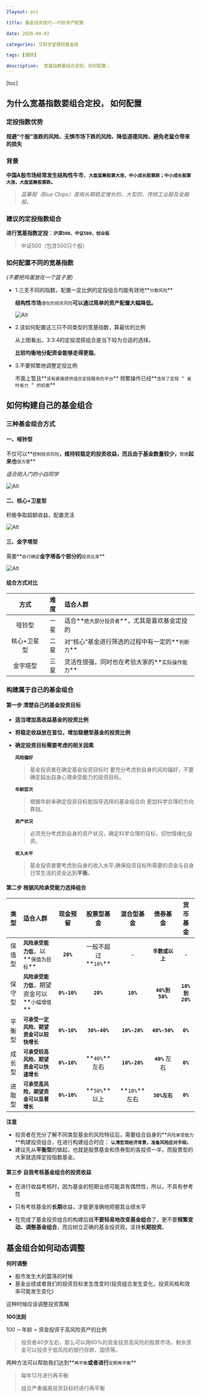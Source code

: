 ```yaml
---
2layout: pst

title: 基金投资技巧——巧妙资产配置

date: 2020-04-03

categories: 艾财学堂理财基金班

tags: [理财]

description:  宽基指数要组合定投，如何配置；
---
```


[toc]

## 为什么宽基指数要组合定投， 如何配置

###  定投指数优势

**规避“个股”涨跌的风险、无惧市场下跌的风险、降低道德风险、避免老鼠仓带来的损失**

### 背景

**中国A股市场经常发生结构性牛市**，**`大盘蓝筹股票大涨，中小成长股票跌；中小成长股票大涨，大盘蓝筹股票跌。`**

> *蓝筹股（Blue Chips）是指长期稳定增长的、大型的、传统工业股及金融股。*

### 建议的定投指数组合

**进行宽基指数定投**：**`沪深300、中证500、创业板`**

> 中证500（包含500只个股）

### 如何配置不同的宽基指数

*(不要把鸡蛋放在一个篮子里)*

- 1.三支不同的指数，配置一定比例的定投组合均能有效地**`分散风险`** 

  **结构性市场**`潜在的投资风险`**可以通过简单的资产配置大幅降低。**

  ![Alt](https://user-images.githubusercontent.com/35519242/78320469-22f43880-759c-11ea-9959-ed1552bf145b.png)

- 2.该如何配置这三只不同类型的宽基指数，算最优的比例

  从上图看出，3∶3∶4的定投混搭组合是当下较为合适的选择。

  **比较均衡地分配资金能够走得更稳**。

- 3.不要频繁地调整定投比例

  市面上暂且**`没有直接提供组合定投服务的平台`**
  频繁操作已经**`违背了定投 “ 省时省力 ” 的初衷`**

## 如何构建自己的基金组合

### 三种基金组合方式

#### 一、哑铃型

不仅可以**`控制投资风险`**，维持较稳定的投资收益，而且由于基金数量较少，**`管理`**起来也**`很方便`**

*适合刚入门的小白同学*

![Alt]((https://user-images.githubusercontent.com/35519242/78321126-b9752980-759d-11ea-9aaf-f7b2e5fadc1a.png))

#### 二、核心+卫星型

积极争取超额收益，配置灵活

![Alt](https://user-images.githubusercontent.com/35519242/78321331-3ef8d980-759e-11ea-80c1-9ed3e6e18f7f.png)

#### 三、金字塔型

需要**`自行确定`**金字塔各个部分的**`投资比率`**

![Alt]((https://user-images.githubusercontent.com/35519242/78321440-841d0b80-759e-11ea-81e1-87b70871a993.png))

#### 组合方式对比

|    方式     | 难度 | 适合人群                                         |
| :---------: | :--: | :----------------------------------------------- |
|   哑铃型    | 一星 | 适合**`绝大部分投资者`**，尤其是喜欢基金定投的   |
| 核心+卫星型 | 二星 | 对“核心”基金进行筛选的过程中有一定的**`判断力`** |
|  金字塔型   | 三星 | 灵活性很强，同时也在考验大家的**`实际操作能力`** |

### 构建属于自己的基金组合

#### 第一步 清楚自己的基金投资目标

- **适当增加高收益基金的投资比例**

- **将稳定收益放在首位，增加稳健型基金的投资比例**

- **确定投资目标需要考虑的相关因素**

  **`风险偏好`**

  > 基金投资者在确定基金投资目标时 要充分考虑到自身的风险偏好，不要确定超出自身心理承受能力的投资目标。

  **`年龄层次`**

  > 根据年龄来确定投资目标能指导选择的基金组合向 更加科学合理的方向靠拢。

  **`资产状况`**

  > 必须充分考虑到自身的资产状况，确定科学合理的目标，切勿情绪化投资。

  **`收入水平`**

  > 基金投资者要考虑到自身的收入水平,确保投资目标所需要的资金与自身日常生活的资金达到**平衡**。

#### 第二步 根据风险承受能力选择组合

|  类型  | 适合人群                                         |   现金预留   |     股票型基金      |  混合型基金   |     债券基金     |    货币基金    |
| :----: | :----------------------------------------------- | :----------: | :-----------------: | :-----------: | :--------------: | :------------: |
| 保值型 | **`风险承受能力低`**，以**`保值为目标`**         |  **`20%`**   | 一般不超过**`10%`** |       -       | **`半数或以上`** |       -        |
| 保守型 | **`风险承受能力低`**，期望资金可以**`小幅增值`** | **`0%-10%`** |      **`20%`**      |   **`10%`**   |  **`40%到50%`**  | **`10%到20%`** |
| 平衡型 | **`可承受一定风险、期望资金可以较快增长`**       | **`0%-10%`** |    **`30%-40%`**    | **`10%-20%`** |  **`40%-50%`**   |    **`0%`**    |
| 成长型 | **`可承受较高风险、期望资金可以快速增长`**       | **`0%-10%`** |    **`40%`**左右    | **`10%-20%`** |  **`40%`** 左右  |    **`0%`**    |
| 进取型 | **`可承受高风险，期望资金可以显著增长`**         | **`0%-10%`** |    **`50%`**以上    | **`10%`**左右 |  **`30%左右`**   |    **`0%`**    |

**注意**

- 投资者在充分了解不同类型基金的风险特征后，需要结合自身的**`风险承受能力`**构建投资组合，在进行构建组合时应： **`认清宏观经济背景，准备风险应对手段。`**
- 建议先从**平衡型**的做起，也就是股票基金和债券型的各投资一半，而股票型的大家就选择定投指数基金。

#### 第三步 自我考核基金组合的投资收益

- 在进行收益考核时，因为基金的短期业绩可能具有偶然性，所以，不具有参考性

- 只有考核基金的**长期**收益，才能更准确地把握其业绩水平
- 在完成了基金投资组合的构建后就**不要轻易地改变基金组合**了，更不要**频繁变动、调整基金组合**，而应树立正确的基金投资观，坚持**长期投资**。

## 基金组合如何动态调整

**何时调整**

- 股市发生大的震荡的时候
- 基金业绩或者我们的投资目标发生改变时(投资组合发生变化，投资风格和效率可能发生变化)

这种时候应该调整投资策略

**100法则**

100 －年龄 = 资金投资于高风险资产的比例

>投资者40岁左右，那么可以用60%的资金投资高风险的股票市场，剩余资金可以投资于低风险的银行存款、国债等。

两种方法可以帮助我们达到**`再平衡`**或者进行**`定期再平衡`**

>每年12月进行再平衡
>
>组合严重偏离投资目标时进行再平衡